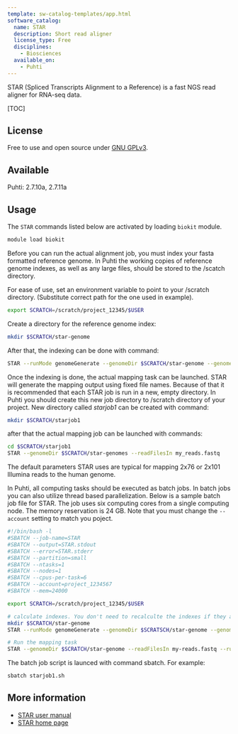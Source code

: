 ```yaml
---
template: sw-catalog-templates/app.html
software_catalog:
  name: STAR
  description: Short read aligner
  license_type: Free
  disciplines:
    - Biosciences
  available_on:
    - Puhti
---
```



STAR (Spliced Transcripts Alignment to a Reference) is a fast NGS read aligner for  RNA-seq data.

[TOC]

## License

Free to use and open source under [GNU GPLv3](https://www.gnu.org/licenses/gpl-3.0.html).

## Available



Puhti: 2.7.10a, 2.7.11a

## Usage

The `STAR` commands listed below are activated by loading `biokit` module.

```bash
module load biokit
```

Before you can run the actual alignment job, you must index your fasta formatted reference genome. In Puhti the working copies of reference genome indexes, as well as any large files, should be stored to the /scatch directory.

For ease of use, set an environment variable to point to your /scratch directory. (Substitute correct path for the one used in example).
```bash
export SCRATCH=/scratch/project_12345/$USER
```

Create a directory for the reference genome index:
```bash
mkdir $SCRATCH/star-genome
```

After that, the indexing can be done with command:
```bash
STAR --runMode genomeGenerate --genomeDir $SCRATCH/star-genome --genomeFastaFiles /path/to/genome/genome.fasta --runThreadN 2
```

Once the indexing is done, the actual mapping task can be launched. STAR will generate the mapping output using fixed file names. Because of that it is recommended that each STAR job is run in a new, empty directory. In Puhti you should create this new job directory to /scratch directory of your project. New directory called _starjob1_ can be created with command:
```bash
mkdir $SCRATCH/starjob1
```

after that the actual mapping job can be launched with commands:
```bash
cd $SCRATCH/starjob1
STAR --genomeDir $SCRATCH/star-genomes --readFilesIn my_reads.fastq
```

The default parameters STAR uses are typical for mapping 2x76 or 2x101 Illumina reads to the human genome.

In Puhti, all computing tasks should be executed as batch jobs. In batch jobs you can also utilize thread based parallelization. Below is a sample batch job file for STAR. The job uses six computing cores from a single computing node. The memory reservation is 24 GB. Note that you must change the `--account` setting to match you poject.
```bash
#!/bin/bash -l
#SBATCH --job-name=STAR
#SBATCH --output=STAR.stdout
#SBATCH --error=STAR.stderr
#SBATCH --partition=small
#SBATCH --ntasks=1
#SBATCH --nodes=1
#SBATCH --cpus-per-task=6
#SBATCH --account=project_1234567
#SBATCH --mem=24000

export SCRATCH=/scratch/project_12345/$USER

# calculate indexes. You don't need to recalculte the indexes if they already exist.
mkdir $SCRATCH/star-genome
STAR --runMode genomeGenerate --genomeDir $SCRATSCH/star-genome --genomeFastaFiles /path/to/genome/genome.fasta --runThreadN $SLURM_CPUS_PER_TASK

# Run the mapping task
STAR --genomeDir $SCRATCH/star-genome --readFilesIn my-reads.fastq --runThreadN $SLURM_CPUS_PER_TASK
```

The batch job script is launced with command sbatch. For example:
```bash
sbatch starjob1.sh
```


## More information

*   [STAR user manual](https://github.com/alexdobin/STAR/blob/master/doc/STARmanual.pdf)
*   [STAR home page](https://github.com/alexdobin/STAR/)

